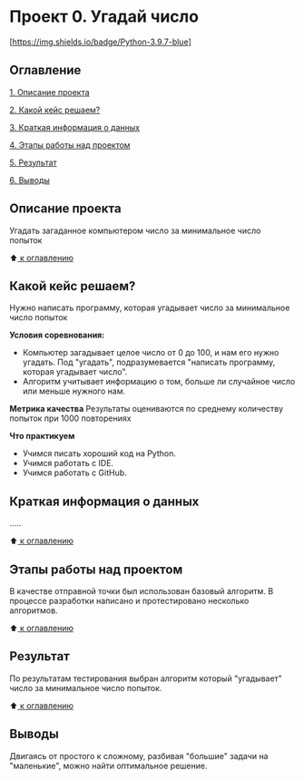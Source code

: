 # Проект 0. Угадай число

[https://img.shields.io/badge/Python-3.9.7-blue]

## Оглавление
[1. Описание проекта](https://github.com/KirillJbt/sf_data_science/blob/main/project_0/README.md#Описание-проекта)

[2. Какой кейс решаем?](https://github.com/KirillJbt/sf_data_science/blob/main/project_0/README.md#Какой-кейс-решаем)

[3. Краткая информация о данных](https://github.com/KirillJbt/sf_data_science/blob/main/project_0/README.md#Краткая-информация-о-данных)

[4. Этапы работы над проектом](https://github.com/KirillJbt/sf_data_science/blob/main/project_0/README.md#Этапы-работы-над-проектом)

[5. Результат](https://github.com/KirillJbt/sf_data_science/blob/main/project_0/README.md#Результат)

[6. Выводы](https://github.com/KirillJbt/sf_data_science/blob/main/project_0/README.md#Выводы)

## Описание проекта
Угадать загаданное компьютером число за минимальное число попыток

:arrow_up:[ к оглавлению](https://github.com/KirillJbt/sf_data_science/blob/main/project_0/README.md#Оглавление)

## Какой кейс решаем?
Нужно написать программу, которая угадывает число за минимальное число попыток

**Условия соревнования:**
- Компьютер загадывает целое число от 0 до 100, и нам его нужно угадать. Под "угадать", подразумевается "написать программу, которая угадывает число".
- Алгоритм учитывает информацию о том, больше ли случайное число или меньше нужного нам.

**Метрика качества**
Результаты оцениваются по среднему количеству попыток при 1000 повторениях

**Что практикуем**
- Учимся писать хороший код на Python.
- Учимся работать с IDE.
- Учимся работать с GitHub.


## Краткая информация о данных
.....

:arrow_up:[ к оглавлению](https://github.com/KirillJbt/sf_data_science/blob/main/project_0/README.md#Оглавление)

## Этапы работы над проектом
В качестве отправной точки был использован базовый алгоритм.
В процессе разработки написано и протестировано несколько алгоритмов.

:arrow_up:[ к оглавлению](https://github.com/KirillJbt/sf_data_science/blob/main/project_0/README.md#Оглавление)

## Результат
По результатам тестирования выбран алгоритм который "угадывает" число за минимальное число попыток.

:arrow_up:[ к оглавлению](https://github.com/KirillJbt/sf_data_science/blob/main/project_0/README.md#Оглавление)

## Выводы
Двигаясь от простого к сложному, разбивая "большие" задачи на "маленькие", можно найти оптимальное решение.